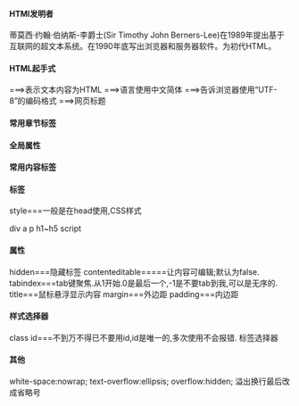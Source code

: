 #### HTMl发明者
蒂莫西·约翰·伯纳斯-李爵士(Sir Timothy John Berners-Lee)在1989年提出基于互联网的超文本系统。在1990年底写出浏览器和服务器软件。为初代HTML。


#### HTML起手式
<!DOCTYPE html>===>表示文本内容为HTML
<html lang="cn-ZH">===>语言使用中文简体
<meta charset="UTF-8">===>告诉浏览器使用“UTF-8”的编码格式
<title>Document</title>===>网页标题


#### 常用章节标签

#### 全局属性

#### 常用内容标签



#### 标签
style===一般是在head使用,CSS样式


div
a
p
h1~h5
script

#### 属性
hidden===隐藏标签
contenteditable=====让内容可编辑;默认为false.
tabindex===tab键聚焦.从1开始.0是最后一个,-1是不要tab到我,可以是无序的.
title===鼠标悬浮显示内容
margin===外边距
padding===内边距



#### 样式选择器
class
id===不到万不得已不要用id,id是唯一的,多次使用不会报错.
标签选择器


#### 其他
white-space:nowrap;
text-overflow:ellipsis;
overflow:hidden;
溢出换行最后改成省略号
